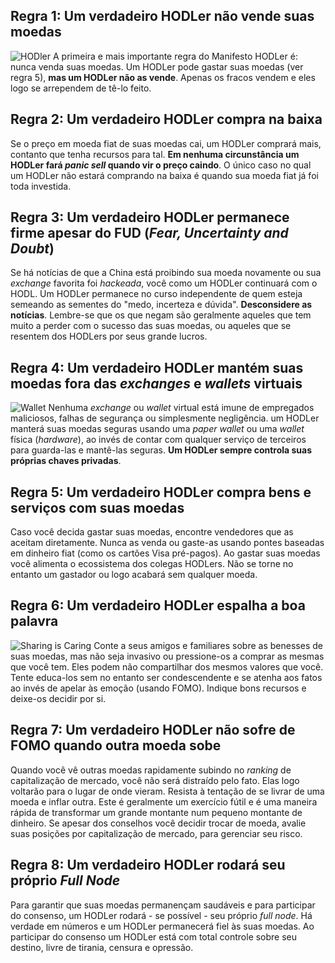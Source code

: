 ## Regra 1: Um verdadeiro HODLer não vende suas moedas

![HODler](/assets/img/hodler.png "HODLer")
A primeira e mais importante regra do Manifesto HODLer é: nunca venda suas moedas. Um HODLer pode gastar suas moedas (ver regra 5), **mas um HODLer não as vende**. Apenas os fracos vendem e eles logo se arrependem de tê-lo feito.

## Regra 2: Um verdadeiro HODLer compra na baixa

Se o preço em moeda fiat de suas moedas cai, um HODLer comprará mais, contanto que tenha recursos para tal. **Em nenhuma circunstância um HODLer fará _panic sell_ quando vir o preço caindo**. O único caso no qual um HODLer não estará comprando na baixa é quando sua moeda fiat já foi toda investida.

## Regra 3: Um verdadeiro HODLer permanece firme apesar do FUD (*Fear, Uncertainty and Doubt*)

Se há notícias de que a China está proibindo sua moeda novamente ou sua *exchange* favorita foi *hackeada*, você como um HODLer continuará com o HODL. Um HODLer permanece no curso independente de quem esteja semeando as sementes do "medo, incerteza e dúvida". **Desconsidere as notícias**. Lembre-se que os que negam são geralmente aqueles que tem muito a perder com o sucesso das suas moedas, ou aqueles que se resentem dos HODLers por seus grande lucros.

## Regra 4: Um verdadeiro HODLer mantém suas moedas fora das *exchanges* e *wallets* virtuais

![Wallet](/assets/img/wallet.png "Wallet")
Nenhuma *exchange* ou *wallet* virtual está imune de empregados maliciosos, falhas de segurança ou simplesmente negligência. um HODLer manterá suas moedas seguras usando uma *paper wallet* ou uma *wallet* física (*hardware*), ao invés de contar com qualquer serviço de terceiros para guarda-las e mantê-las seguras. **Um HODLer sempre controla suas próprias chaves privadas**.

## Regra 5: Um verdadeiro HODLer compra bens e serviços com suas moedas
Caso você decida gastar suas moedas, encontre vendedores que as aceitam diretamente. Nunca as venda ou gaste-as usando pontes baseadas em dinheiro fiat (como os cartões Visa pré-pagos). Ao gastar suas moedas você alimenta o ecossistema dos colegas HODLers. Não se torne no entanto um gastador ou logo acabará sem qualquer moeda.

## Regra 6: Um verdadeiro HODLer espalha a boa palavra

![Sharing is Caring](/assets/img/sharing-is-caring.png "Sharing is Caring")
Conte a seus amigos e familiares sobre as benesses de suas moedas, mas não seja invasivo ou pressione-os a comprar as mesmas que você tem. Eles podem não compartilhar dos mesmos valores que você. Tente educa-los sem no entanto ser condescendente e se atenha aos fatos ao invés de apelar às emoção (usando FOMO). Indique bons recursos e deixe-os decidir por si.

## Regra 7: Um verdadeiro HODLer não sofre de FOMO quando outra moeda sobe

Quando você vê outras moedas rapidamente subindo no *ranking* de capitalização de mercado, você não será distraído pelo fato. Elas logo voltarão para o lugar de onde vieram. Resista à tentação de se livrar de uma moeda e inflar outra. Este é geralmente um exercício fútil e é uma maneira rápida de transformar um grande montante num pequeno montante de dinheiro. Se apesar dos conselhos você decidir trocar de moeda, avalie suas posições por capitalização de mercado, para gerenciar seu risco.

## Regra 8: Um verdadeiro HODLer rodará seu próprio *Full Node*

Para garantir que suas moedas permanençam saudáveis e para participar do consenso, um HODLer rodará - se possível - seu próprio *full node*. Há verdade em números e um HODLer permanecerá fiel às suas moedas. Ao participar do consenso um HODLer está com total controle sobre seu destino, livre de tirania, censura e opressão.